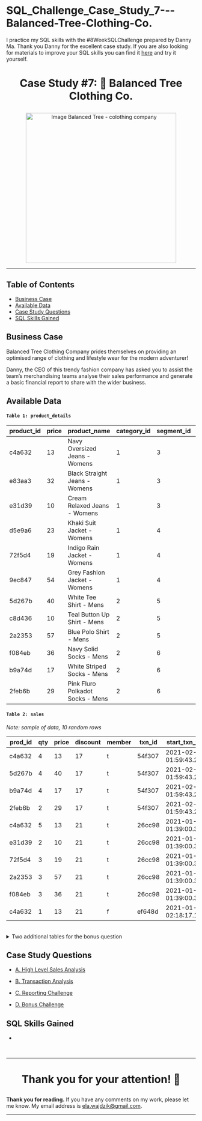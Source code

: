# SQL_Challenge_Case_Study_7---Balanced-Tree-Clothing-Co.


I practice my SQL skills with the #8WeekSQLChallenge prepared by Danny Ma. Thank you Danny for the excellent case study.
If you are also looking for materials to improve your SQL skills you can find it [here](https://8weeksqlchallenge.com/) and try it yourself.

# <p align="center"> Case Study #7: 👕 Balanced Tree Clothing Co.
<p align="center"> <img src="https://8weeksqlchallenge.com/images/case-study-designs/7.png" alt="Image Balanced Tree - colothing company" height="400">

***

## Table of Contents

- [Business Case](#business-case)
- [Available Data](#available-data)
- [Case Study Questions](#case-study-questions)
- [SQL Skills Gained](#sql-skills-gained)


## Business Case
Balanced Tree Clothing Company prides themselves on providing an optimised range of clothing and lifestyle wear for the modern adventurer!

Danny, the CEO of this trendy fashion company has asked you to assist the team’s merchandising teams analyse their sales performance and generate a basic financial report to share with the wider business.


## Available Data


#### ``Table 1: product_details``

| product_id | price | product_name                   | category_id | segment_id | style_id | category_name | segment_name | style_name            |
|------------|-------|--------------------------------|-------------|------------|----------|---------------|--------------|-----------------------|
| c4a632     | 13    | Navy Oversized Jeans - Womens | 1           | 3          | 7        | Womens        | Jeans        | Navy Oversized        |
| e83aa3     | 32    | Black Straight Jeans - Womens | 1           | 3          | 8        | Womens        | Jeans        | Black Straight        |
| e31d39     | 10    | Cream Relaxed Jeans - Womens  | 1           | 3          | 9        | Womens        | Jeans        | Cream Relaxed         |
| d5e9a6     | 23    | Khaki Suit Jacket - Womens    | 1           | 4          | 10       | Womens        | Jacket       | Khaki Suit            |
| 72f5d4     | 19    | Indigo Rain Jacket - Womens   | 1           | 4          | 11       | Womens        | Jacket       | Indigo Rain           |
| 9ec847     | 54    | Grey Fashion Jacket - Womens  | 1           | 4          | 12       | Womens        | Jacket       | Grey Fashion          |
| 5d267b     | 40    | White Tee Shirt - Mens        | 2           | 5          | 13       | Mens          | Shirt        | White Tee             |
| c8d436     | 10    | Teal Button Up Shirt - Mens   | 2           | 5          | 14       | Mens          | Shirt        | Teal Button Up        |
| 2a2353     | 57    | Blue Polo Shirt - Mens        | 2           | 5          | 15       | Mens          | Shirt        | Blue Polo             |
| f084eb     | 36    | Navy Solid Socks - Mens       | 2           | 6          | 16       | Mens          | Socks        | Navy Solid            |
| b9a74d     | 17    | White Striped Socks - Mens    | 2           | 6          | 17       | Mens          | Socks        | White Striped         |
| 2feb6b     | 29    | Pink Fluro Polkadot Socks - Mens | 2        | 6          | 18       | Mens          | Socks        | Pink Fluro Polkadot   |

#### ``Table 2: sales``
*Note: sample of data, 10 random rows*

| prod_id | qty | price | discount | member | txn_id | start_txn_time           |
|---------|-----|-------|----------|--------|--------|--------------------------|
| c4a632  | 4   | 13    | 17       | t      | 54f307 | 2021-02-13 01:59:43.296 |
| 5d267b  | 4   | 40    | 17       | t      | 54f307 | 2021-02-13 01:59:43.296 |
| b9a74d  | 4   | 17    | 17       | t      | 54f307 | 2021-02-13 01:59:43.296 |
| 2feb6b  | 2   | 29    | 17       | t      | 54f307 | 2021-02-13 01:59:43.296 |
| c4a632  | 5   | 13    | 21       | t      | 26cc98 | 2021-01-19 01:39:00.3456 |
| e31d39  | 2   | 10    | 21       | t      | 26cc98 | 2021-01-19 01:39:00.3456 |
| 72f5d4  | 3   | 19    | 21       | t      | 26cc98 | 2021-01-19 01:39:00.3456 |
| 2a2353  | 3   | 57    | 21       | t      | 26cc98 | 2021-01-19 01:39:00.3456 |
| f084eb  | 3   | 36    | 21       | t      | 26cc98 | 2021-01-19 01:39:00.3456 |
| c4a632  | 1   | 13    | 21       | f      | ef648d | 2021-01-27 02:18:17.1648 |

<br>

<details><summary>
    Two additional tables for the bonus question
  </summary> 


#### ``Table 3: product_hierarchy``
*Those table is used only for the bonus question in **part D***

| id  | parent_id | level_text          | level_name |
|-----|-----------|---------------------|------------|
| 1   |           | Womens             | Category   |
| 2   |           | Mens               | Category   |
| 3   | 1         | Jeans              | Segment    |
| 4   | 1         | Jacket             | Segment    |
| 5   | 2         | Shirt              | Segment    |
| 6   | 2         | Socks              | Segment    |
| 7   | 3         | Navy Oversized     | Style      |
| 8   | 3         | Black Straight     | Style      |
| 9   | 3         | Cream Relaxed      | Style      |
| 10  | 4         | Khaki Suit         | Style      |
| 11  | 4         | Indigo Rain        | Style      |
| 12  | 4         | Grey Fashion       | Style      |
| 13  | 5         | White Tee          | Style      |
| 14  | 5         | Teal Button Up     | Style      |
| 15  | 5         | Blue Polo          | Style      |
| 16  | 6         | Navy Solid         | Style      |
| 17  | 6         | White Striped      | Style      |
| 18  | 6         | Pink Fluro Polkadot | Style      |


#### ``Table 4: product_prices``
*Those table is used only for the bonus question in **part D***

| id  | product_id | price |
|-----|------------|-------|
| 7   | c4a632     | 13    |
| 8   | e83aa3     | 32    |
| 9   | e31d39     | 10    |
| 10  | d5e9a6     | 23    |
| 11  | 72f5d4     | 19    |
| 12  | 9ec847     | 54    |
| 13  | 5d267b     | 40    |
| 14  | c8d436     | 10    |
| 15  | 2a2353     | 57    |
| 16  | f084eb     | 36    |
| 17  | b9a74d     | 17    |
| 18  | 2feb6b     | 29    |


  </details>

## Case Study Questions

- [A. High Level Sales Analysis](https://github.com/ElaWajdzik/SQL_Challenge_Case_Study_7---Balanced-Tree-Clothing-Co/blob/main/A.%20High%20Level%20Sales%20Analysis.md)

- [B. Transaction Analysis](https://github.com/ElaWajdzik/SQL_Challenge_Case_Study_7---Balanced-Tree-Clothing-Co/blob/main/B.%20Transaction%20Analysis.md)

- [C. Reporting Challenge](https://github.com/ElaWajdzik/SQL_Challenge_Case_Study_7---Balanced-Tree-Clothing-Co/blob/main/C.%20Reporting%20Challenge.md)

- [D. Bonus Challenge](https://github.com/ElaWajdzik/SQL_Challenge_Case_Study_7---Balanced-Tree-Clothing-Co/blob/main/D.%20Bonus%20Challenge.md)


## SQL Skills Gained
- 


<br/>

*** 

 # <p align="center"> Thank you for your attention! 🫶️

**Thank you for reading.** If you have any comments on my work, please let me know. My email address is ela.wajdzik@gmail.com.

***